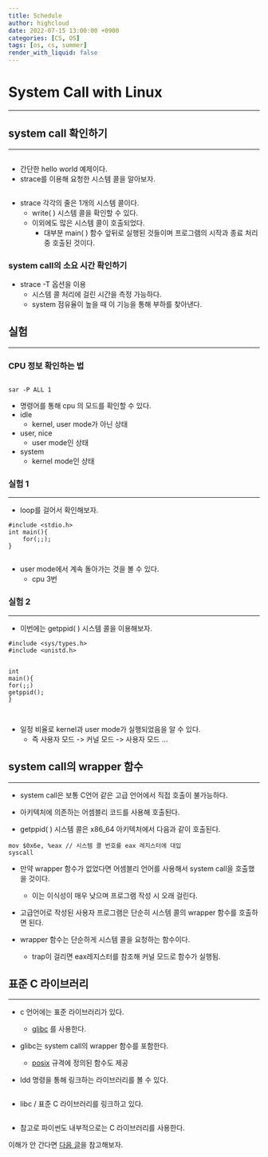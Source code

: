 ```yaml
---
title: Schedule
author: highcloud
date: 2022-07-15 13:00:00 +0900
categories: [CS, OS]
tags: [os, cs, summer]
render_with_liquid: false
---
```


<h1 id="system-call-with-linux">System Call with Linux</h1>
<hr>
<h2 id="system-call-확인하기">system call 확인하기</h2>
<hr>
<p><img src="https://user-images.githubusercontent.com/80192345/177256790-a5f65579-93e2-43b6-a480-4268d27951f9.png" alt=""></p>
<ul>
<li>간단한 hello world 예제이다.</li>
<li>strace를 이용해 요청한 시스템 콜을 알아보자.</li>
</ul>
<p><img src="https://user-images.githubusercontent.com/80192345/177257568-b9d15bf5-b8f2-4c9a-a798-fb00970e81c7.png" alt=""></p>
<ul>
<li>strace 각각의 줄은 1개의 시스템 콜이다.
<ul>
<li>write( ) 시스템 콜을 확인할 수 있다.</li>
<li>이외에도 많은 시스템 콜이 호출되었다.
<ul>
<li>대부분 main( ) 함수 앞뒤로 실행된 것들이며 프로그램의 시작과 종료 처리 중 호출된 것이다.</li>
</ul>
</li>
</ul>
</li>
</ul>
<h3 id="system-call의-소요-시간-확인하기">system call의 소요 시간 확인하기</h3>
<ul>
<li>strace -T 옵션을 이용
<ul>
<li>시스템 콜 처리에 걸린 시간을 측정 가능하다.</li>
<li>system 점유율이 높을 때 이 기능을 통해 부하를 찾아낸다.</li>
</ul>
</li>
</ul>
<h2 id="실험">실험</h2>
<hr>
<h3 id="cpu-정보-확인하는-법">CPU 정보 확인하는 법</h3>
<p><img src="https://user-images.githubusercontent.com/80192345/177258628-ced61d84-1530-445a-ab22-6078e314a1d5.png" alt=""></p>
<pre class=" language-shell"><code class="prism  language-shell">sar -P ALL 1
</code></pre>
<ul>
<li>명령어를 통해 cpu 의 모드를 확인할 수 있다.</li>
<li>idle
<ul>
<li>kernel, user mode가 아닌 상태</li>
</ul>
</li>
<li>user, nice
<ul>
<li>user mode인 상태</li>
</ul>
</li>
<li>system
<ul>
<li>kernel mode인 상태</li>
</ul>
</li>
</ul>
<h3 id="실험-1">실험 1</h3>
<hr>
<ul>
<li>loop를 걸어서 확인해보자.</li>
</ul>
<pre class=" language-c"><code class="prism  language-c"><span class="token macro property">#<span class="token directive keyword">include</span> <span class="token string">&lt;stdio.h&gt;</span></span>
<span class="token keyword">int</span> <span class="token function">main</span><span class="token punctuation">(</span><span class="token punctuation">)</span><span class="token punctuation">{</span>
	<span class="token keyword">for</span><span class="token punctuation">(</span><span class="token punctuation">;</span><span class="token punctuation">;</span><span class="token punctuation">)</span><span class="token punctuation">;</span>
<span class="token punctuation">}</span>
</code></pre>
<p><img src="https://user-images.githubusercontent.com/80192345/177263301-bb68f193-e672-4f69-8b9a-feb5a50b86a4.png" alt=""></p>
<ul>
<li>user mode에서 계속 돌아가는 것을 볼 수 있다.
<ul>
<li>cpu 3번</li>
</ul>
</li>
</ul>
<h3 id="실험-2">실험 2</h3>
<hr>
<ul>
<li>이번에는 getppid( ) 시스템 콜을 이용해보자.</li>
</ul>
<pre class=" language-c"><code class="prism  language-c"><span class="token macro property">#<span class="token directive keyword">include</span> <span class="token string">&lt;sys/types.h&gt;</span></span>
<span class="token macro property">#<span class="token directive keyword">include</span> <span class="token string">&lt;unistd.h&gt;</span></span>

<span class="token keyword">int</span> <span class="token function">main</span><span class="token punctuation">(</span><span class="token punctuation">)</span><span class="token punctuation">{</span>
	<span class="token keyword">for</span><span class="token punctuation">(</span><span class="token punctuation">;</span><span class="token punctuation">;</span><span class="token punctuation">)</span>
		<span class="token function">getppid</span><span class="token punctuation">(</span><span class="token punctuation">)</span><span class="token punctuation">;</span>
<span class="token punctuation">}</span>
</code></pre>
<p><img src="https://user-images.githubusercontent.com/80192345/177264219-808ece62-af0f-436f-a5e5-786ef53c0c53.png" alt=""></p>
<ul>
<li>일정 비율로 kernel과 user mode가 실행되었음을 알 수 있다.
<ul>
<li>즉 사용자 모드 -&gt; 커널 모드 -&gt; 사용자 모드 …</li>
</ul>
</li>
</ul>
<h2 id="system-call의-wrapper-함수">system call의 wrapper 함수</h2>
<hr>
<ul>
<li>
<p>system call은 보통 C언어 같은 고급 언어에서 직접 호출이 불가능하다.</p>
</li>
<li>
<p>아키텍처에 의존하는 어셈블리 코드를 사용해 호출된다.</p>
</li>
<li>
<p>getppid( ) 시스템 콜은 x86_64 아키텍처에서 다음과 같이 호출된다.</p>
</li>
</ul>
<pre class=" language-assembly"><code class="prism  language-assembly">mov $0x6e, %eax // 시스템 콜 번호를 eax 레지스터에 대입
syscall
</code></pre>
<ul>
<li>
<p>만약 wrapper 함수가 없었다면 어셈블리 언어를 사용해서 system call을 호출했을 것이다.</p>
<ul>
<li>이는 이식성이 매우 낮으며 프로그램 작성 시 오래 걸린다.</li>
</ul>
</li>
<li>
<p>고급언어로 작성된 사용자 프로그램은 단순히 시스템 콜의 wrapper 함수를 호출하면 된다.</p>
</li>
<li>
<p>wrapper 함수는 단순하게 시스템 콜을 요청하는 함수이다.</p>
<ul>
<li>trap이 걸리면 eax레지스터를 참조해 커널 모드로 함수가 실행됨.</li>
</ul>
</li>
</ul>
<h2 id="표준-c-라이브러리">표준 C 라이브러리</h2>
<hr>
<ul>
<li>
<p>c 언어에는 표준 라이브러리가 있다.</p>
<ul>
<li><a href="https://ko.wikipedia.org/wiki/Glibc">glibc</a> 를 사용한다.</li>
</ul>
</li>
<li>
<p>glibc는 system call의 wrapper 함수를 포함한다.</p>
<ul>
<li><a href="https://ko.wikipedia.org/wiki/POSIX">posix</a> 규격에 정의된 함수도 제공</li>
</ul>
</li>
<li>
<p>ldd 명령을 통해 링크하는 라이브러리를 볼 수 있다.</p>
</li>
</ul>
<p><img src="https://user-images.githubusercontent.com/80192345/177268168-3d5264ad-dc40-4ffc-b0f5-fa3043bdaf7e.png" alt=""><br>
<img src="https://user-images.githubusercontent.com/80192345/177268275-7c4424a6-852f-4931-9ac9-542b720f04f0.png" alt=""></p>
<ul>
<li>libc / 표준 C 라이브러리를 링크하고 있다.</li>
</ul>
<p><img src="https://user-images.githubusercontent.com/80192345/177270378-2f3794ef-3a5f-451b-a537-2d519f4962f3.png" alt=""></p>
<ul>
<li>참고로 파이썬도 내부적으로는 C 라이브러리를 사용한다.</li>
</ul>
<p>이해가 안 간다면 <a href="https://www.inflearn.com/questions/9920">다음 글</a>을 참고해보자.</p>

